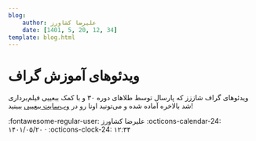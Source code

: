 ```yaml
---
blog:
    author: علیرضا کشاورز
    date: [1401, 5, 20, 12, 34]
template: blog.html
---
```

# ویدئو‌های آموزش گراف

ویدئو‌های گراف شاززز که پارسال توسط طلا‌های دوره ۳۰ و با کمک ببعییی فیلم‌برداری شد بالاخره آماده شده و می‌تونید اونا رو در
[وب‌سایت ببعییی](https://babaeee.ir/computer/algorithm)
ببینید!
<div class="blog-info" markdown>
<span class="blog-author">
:fontawesome-regular-user: علیرضا کشاورز
</span>
<span class="blog-date">
:octicons-calendar-24: ۱۴۰۱/۰۵/۲۰ · :octicons-clock-24: ۱۲:۳۴
</span>
</div>

